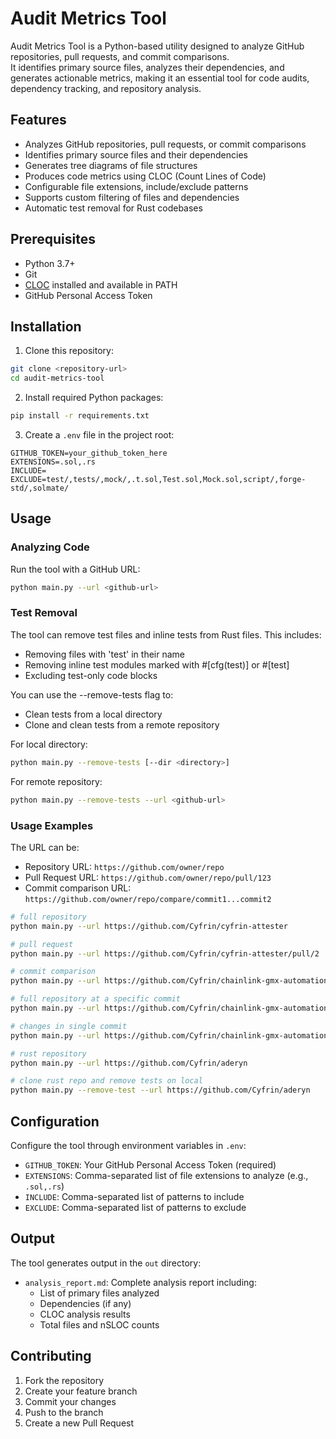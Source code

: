 # Audit Metrics Tool

Audit Metrics Tool is a Python-based utility designed to analyze GitHub repositories, pull requests, and commit comparisons.  
It identifies primary source files, analyzes their dependencies, and generates actionable metrics, making it an essential tool for code audits, dependency tracking, and repository analysis.

## Features

- Analyzes GitHub repositories, pull requests, or commit comparisons
- Identifies primary source files and their dependencies
- Generates tree diagrams of file structures
- Produces code metrics using CLOC (Count Lines of Code)
- Configurable file extensions, include/exclude patterns
- Supports custom filtering of files and dependencies
- Automatic test removal for Rust codebases

## Prerequisites

- Python 3.7+
- Git
- [CLOC](https://github.com/AlDanial/cloc) installed and available in PATH
- GitHub Personal Access Token

## Installation

1. Clone this repository:
```bash
git clone <repository-url>
cd audit-metrics-tool
```

2. Install required Python packages:
```bash
pip install -r requirements.txt
```

3. Create a `.env` file in the project root:
```env
GITHUB_TOKEN=your_github_token_here
EXTENSIONS=.sol,.rs
INCLUDE=
EXCLUDE=test/,tests/,mock/,.t.sol,Test.sol,Mock.sol,script/,forge-std/,solmate/
```

## Usage

### Analyzing Code

Run the tool with a GitHub URL:

```bash
python main.py --url <github-url>
```

### Test Removal

The tool can remove test files and inline tests from Rust files. This includes:
- Removing files with 'test' in their name
- Removing inline test modules marked with #[cfg(test)] or #[test]
- Excluding test-only code blocks

You can use the --remove-tests flag to:
- Clean tests from a local directory
- Clone and clean tests from a remote repository

For local directory:

```bash
python main.py --remove-tests [--dir <directory>]
```

For remote repository:

```bash
python main.py --remove-tests --url <github-url>
```

### Usage Examples

The URL can be:
- Repository URL: `https://github.com/owner/repo`
- Pull Request URL: `https://github.com/owner/repo/pull/123`
- Commit comparison URL: `https://github.com/owner/repo/compare/commit1...commit2`

```bash
# full repository
python main.py --url https://github.com/Cyfrin/cyfrin-attester

# pull request
python main.py --url https://github.com/Cyfrin/cyfrin-attester/pull/2

# commit comparison
python main.py --url https://github.com/Cyfrin/chainlink-gmx-automation/compare/f64416650341d1262cc63ccf4e4aff114c98d922...9f7f875fe034e4c430b64933e316831b5b5077fe

# full repository at a specific commit
python main.py --url https://github.com/Cyfrin/chainlink-gmx-automation/tree/d8603d2654513f57eb0471239966449d7f693426

# changes in single commit
python main.py --url https://github.com/Cyfrin/chainlink-gmx-automation/commit/d8603d2654513f57eb0471239966449d7f693426

# rust repository
python main.py --url https://github.com/Cyfrin/aderyn

# clone rust repo and remove tests on local
python main.py --remove-test --url https://github.com/Cyfrin/aderyn
```

## Configuration

Configure the tool through environment variables in `.env`:

- `GITHUB_TOKEN`: Your GitHub Personal Access Token (required)
- `EXTENSIONS`: Comma-separated list of file extensions to analyze (e.g., `.sol,.rs`)
- `INCLUDE`: Comma-separated list of patterns to include
- `EXCLUDE`: Comma-separated list of patterns to exclude

## Output

The tool generates output in the `out` directory:

- `analysis_report.md`: Complete analysis report including:
  - List of primary files analyzed
  - Dependencies (if any)
  - CLOC analysis results
  - Total files and nSLOC counts

## Contributing

1. Fork the repository
2. Create your feature branch
3. Commit your changes
4. Push to the branch
5. Create a new Pull Request
